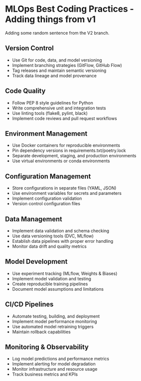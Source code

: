 # MLOps Best Coding Practices - Adding things from v1
Adding some random sentence from the V2 branch.

## Version Control
- Use Git for code, data, and model versioning
- Implement branching strategies (GitFlow, GitHub Flow)
- Tag releases and maintain semantic versioning
- Track data lineage and model provenance

## Code Quality
- Follow PEP 8 style guidelines for Python
- Write comprehensive unit and integration tests
- Use linting tools (flake8, pylint, black)
- Implement code reviews and pull request workflows

## Environment Management
- Use Docker containers for reproducible environments
- Pin dependency versions in requirements.txt/poetry.lock
- Separate development, staging, and production environments
- Use virtual environments or conda environments

## Configuration Management
- Store configurations in separate files (YAML, JSON)
- Use environment variables for secrets and parameters
- Implement configuration validation
- Version control configuration files

## Data Management
- Implement data validation and schema checking
- Use data versioning tools (DVC, MLflow)
- Establish data pipelines with proper error handling
- Monitor data drift and quality metrics

## Model Development
- Use experiment tracking (MLflow, Weights & Biases)
- Implement model validation and testing
- Create reproducible training pipelines
- Document model assumptions and limitations

## CI/CD Pipelines
- Automate testing, building, and deployment
- Implement model performance monitoring
- Use automated model retraining triggers
- Maintain rollback capabilities

## Monitoring & Observability
- Log model predictions and performance metrics
- Implement alerting for model degradation
- Monitor infrastructure and resource usage
- Track business metrics and KPIs